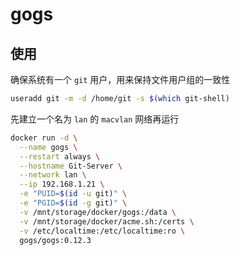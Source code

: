 # gogs

## 使用

确保系统有一个 `git` 用户，用来保持文件用户组的一致性
```bash
useradd git -m -d /home/git -s $(which git-shell)
```

先建立一个名为 `lan` 的 `macvlan` 网络再运行
```bash
docker run -d \
  --name gogs \
  --restart always \
  --hostname Git-Server \
  --network lan \
  --ip 192.168.1.21 \
  -e "PUID=$(id -u git)" \
  -e "PGID=$(id -g git)" \
  -v /mnt/storage/docker/gogs:/data \
  -v /mnt/storage/docker/acme.sh:/certs \
  -v /etc/localtime:/etc/localtime:ro \
  gogs/gogs:0.12.3
```
